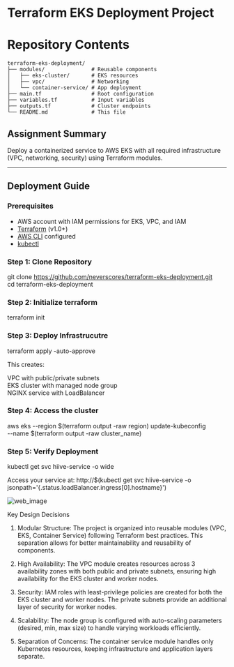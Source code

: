 # Terraform EKS Deployment Project
# Repository Contents
```
terraform-eks-deployment/
├── modules/               # Reusable components
│   ├── eks-cluster/       # EKS resources
│   ├── vpc/               # Networking
│   └── container-service/ # App deployment
├── main.tf                # Root configuration
├── variables.tf           # Input variables
├── outputs.tf             # Cluster endpoints
└── README.md              # This file
```


##  Assignment Summary
Deploy a containerized service to AWS EKS with all required infrastructure (VPC, networking, security) using Terraform modules.  


---

##  Deployment Guide

### Prerequisites
- AWS account with IAM permissions for EKS, VPC, and IAM
- [Terraform](https://developer.hashicorp.com/terraform/downloads) (v1.0+)
- [AWS CLI](https://aws.amazon.com/cli/) configured
- [kubectl](https://kubernetes.io/docs/tasks/tools/)

### Step 1: Clone Repository
git clone https://github.com/neverscores/terraform-eks-deployment.git <br>
cd terraform-eks-deployment


### Step 2: Initialize terraform
terraform init


### Step 3: Deploy Infrastrucutre
terraform apply -auto-approve

This creates:

VPC with public/private subnets <br>
EKS cluster with managed node group <br>
NGINX service with LoadBalancer

### Step 4: Access the cluster
aws eks --region $(terraform output -raw region) update-kubeconfig \
  --name $(terraform output -raw cluster_name)

### Step 5: Verify Deployment
kubectl get svc hiive-service -o wide

Access your service at:
http://$(kubectl get svc hiive-service -o <br>
jsonpath='{.status.loadBalancer.ingress[0].hostname}')

![web_image](https://github.com/user-attachments/assets/fe39a1da-9ad0-47b6-9c18-65a951c89cab)  


Key Design Decisions
1. Modular Structure: The project is organized into reusable modules (VPC, EKS, Container Service) following Terraform best practices. This separation allows for better maintainability and reusability of components.

2. High Availability: The VPC module creates resources across 3 availability zones with both public and private subnets, ensuring high availability for the EKS cluster and worker nodes.

3. Security: IAM roles with least-privilege policies are created for both the EKS cluster and worker nodes. The private subnets provide an additional layer of security for worker nodes.

4. Scalability: The node group is configured with auto-scaling parameters (desired, min, max size) to handle varying workloads efficiently.

5. Separation of Concerns: The container service module handles only Kubernetes resources, keeping infrastructure and application layers separate.
